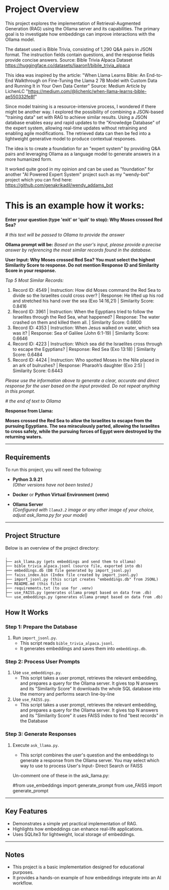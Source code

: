 # Project Overview

This project explores the implementation of Retrieval-Augmented Generation (RAG) using the Ollama server and its capabilities. The primary goal is to investigate how embeddings can improve interactions with the Ollama model.

The dataset used is Bible Trivia, consisting of 1,290 Q&A pairs in JSON format. The instruction fields contain questions, and the response fields provide concise answers.
Source: Bible Trivia Alpaca Dataset https://huggingface.co/datasets/liaaron1/bibile_trivia_alpaca

This idea was inspired by the article:
"When Llama Learns Bible: An End-to-End Walkthrough on Fine-Tuning the Llama 2 7B Model with Custom Data and Running It in Your Own Data Center"
Source: Medium Article by LichenLC "https://medium.com/@lichenlc/when-llama-learns-bible-ae550332fe8f"

Since model training is a resource-intensive process, I wondered if there might be another way. I explored the possibility of combining a JSON-based "training data" set with RAG to achieve similar results. Using a JSON database enables easy and rapid updates to the "Knowledge Database" of the expert system, allowing real-time updates without retraining and enabling agile modifications. The retrieved data can then be fed into a lightweight generative model to produce contextual responses.

The idea is to create a foundation for an "expert system" by providing Q&A pairs and leveraging Ollama as a language model to generate answers in a more humanized form.

It worked quite good in my opinion and can be used as "foundation" for another "AI Powered Expert System" project such as my "wendy-bot" project which you can find here: https://github.com/genakrikadil/wendy_addams_bot


# This is an example how it works:

   **Enter your question (type 'exit' or 'quit' to stop): Why Moses crossed Red Sea?** 

   _# this text will be passed to Ollama to provide the answer_

   **Ollama prompt will be:**
   _Based on the user's input, please provide a precise answer by referencing the most similar records found in the database._

   **User Input: Why Moses crossed Red Sea? You must select the highest Similarity Score to response. Do not mention Response ID and Similarity Score in your response.**

   _Top 5 Most Similar Records:_
   1. Record ID: 4549 | Instruction: How did Moses command the Red Sea to divide so the Israelites could cross over? | Response: He lifted up his rod and stretched his hand over the sea (Exo 14:16,21) | Similarity Score: 0.8416
   2. Record ID: 3961 | Instruction: When the Egyptians tried to follow the Israelites through the Red Sea, what happened? | Response: The water crashed on them and killed them all. | Similarity Score: 0.6800
   3. Record ID: 4353 | Instruction: When Jesus walked on water, which sea was it? | Response: Sea of Galilee (John 6:1-19) | Similarity Score: 0.6646
   4. Record ID: 4223 | Instruction: Which sea did the Israelites cross through to escape the Egyptians? | Response: Red Sea (Exo 13:18) | Similarity Score: 0.6484
   5. Record ID: 4424 | Instruction: Who spotted Moses in the Nile placed in an ark of bulrushes? | Response: Pharaoh’s daughter (Exo 2:5) | Similarity Score: 0.6443

   _Please use the information above to generate a clear, accurate and direct response for the user based on the input provided. Do not repeat anything in this prompt._

 _# the end of text to Ollama_

   **Response from Llama:**

   **Moses crossed the Red Sea to allow the Israelites to escape from the pursuing Egyptians. The sea miraculously parted, allowing the Israelites to cross safely, while the pursuing forces of Egypt were destroyed by the returning waters.**

---

## Requirements

To run this project, you will need the following:

- **Python 3.9.21**  
  *(Other versions have not been tested.)*

- **Docker** or **Python Virtual Environment (venv)**

- **Ollama Server**  
  *(Configured with `llama3.2` image or any other image of your choice, adjust ask_llama.py for your model)*

---

## Project Structure

Below is an overview of the project directory:

    .
    ├── ask_llama.py (gets embeddings and send them to ollama)
    ├── bible_trivia_alpaca.jsonl (source file, exported into db)
    ├── embeddings.db (DB file generated by import_jsonl.py)
    ├── faiss_index.bin (Index file created by import_jsonl.py)
    ├── import_jsonl.py (this script creates "embeddings.db" from JSONL)
    ├── README.md (this file)
    ├── requirements.txt (to use for .venv)
    ├── use_FAISS.py (generates ollama prompt based on data from .db)
    └── use_embeddings.py (generates ollama prompt based on data from .db)


## How It Works

### Step 1: Prepare the Database
1. Run `import_jsonl.py`.  
   - This script reads `bible_trivia_alpaca.jsonl`.  
   - It generates embeddings and saves them into `embeddings.db`.

### Step 2: Process User Prompts
1. Use `use_embeddings.py`.  
   - This script takes a user prompt, retrieves the relevant embedding, and prepares a query for the Ollama server. It gives top N answers and its "Similarity Score"
   It downloads the whole SQL database into the memory and performs search line-by-line
2. Use `use_FAISS.py`.  
   - This script takes a user prompt, retrieves the relevant embedding, and prepares a query for the Ollama server. It gives top N answers and its "Similarity Score"
   it uses FAISS index to find "best records" in the Database
### Step 3: Generate Responses
1. Execute `ask_llama.py`.  
   - This script combines the user's question and the embeddings to generate a response from the Ollama server.
   You may select which way to use to process User's Input- Direct Search or FAISS

   Un-comment one of these in the ask_llama.py:

   #from use_embeddings import generate_prompt
   from use_FAISS import generate_prompt   
---

## Key Features

- Demonstrates a simple yet practical implementation of RAG.
- Highlights how embeddings can enhance real-life applications.
- Uses SQLite3 for lightweight, local storage of embeddings.
---

## Notes

- This project is a basic implementation designed for educational purposes.
- It provides a hands-on example of how embeddings integrate into an AI workflow.




